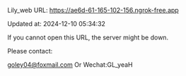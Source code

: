 Lily_web URL: https://ae6d-61-165-102-156.ngrok-free.app

Updated at: 2024-12-10 05:34:32

If you cannot open this URL, the server might be down.

Please contact: 

goley04@foxmail.com Or Wechat:GL_yeaH